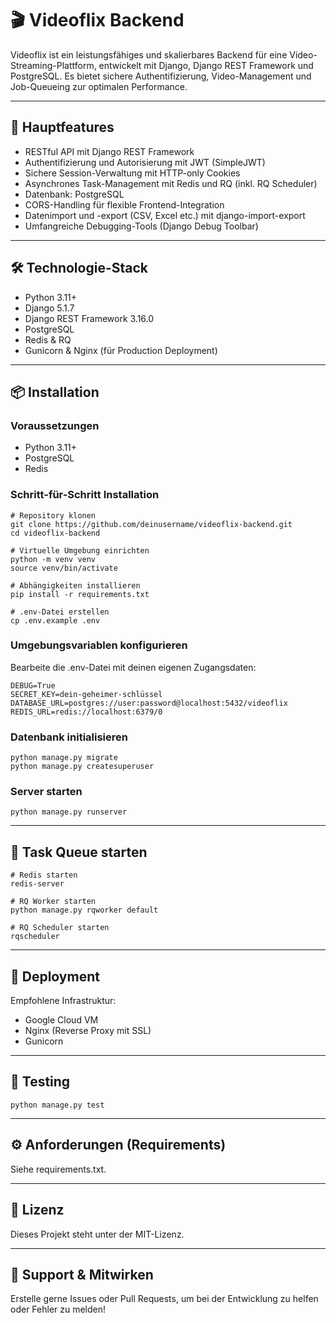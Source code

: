 # 🎬 Videoflix Backend

Videoflix ist ein leistungsfähiges und skalierbares Backend für eine Video-Streaming-Plattform, entwickelt mit Django, Django REST Framework und PostgreSQL. Es bietet sichere Authentifizierung, Video-Management und Job-Queueing zur optimalen Performance.

--- 

## 🚀 Hauptfeatures

- RESTful API mit Django REST Framework
- Authentifizierung und Autorisierung mit JWT (SimpleJWT)
- Sichere Session-Verwaltung mit HTTP-only Cookies
- Asynchrones Task-Management mit Redis und RQ (inkl. RQ Scheduler)
- Datenbank: PostgreSQL
- CORS-Handling für flexible Frontend-Integration
- Datenimport und -export (CSV, Excel etc.) mit django-import-export
- Umfangreiche Debugging-Tools (Django Debug Toolbar)

---

## 🛠️ Technologie-Stack

- Python 3.11+
- Django 5.1.7
- Django REST Framework 3.16.0
- PostgreSQL
- Redis & RQ
- Gunicorn & Nginx (für Production Deployment)

---

## 📦 Installation

  ### Voraussetzungen

  - Python 3.11+
  - PostgreSQL 
  - Redis

  ### Schritt-für-Schritt Installation

  ```
  # Repository klonen
  git clone https://github.com/deinusername/videoflix-backend.git
  cd videoflix-backend

  # Virtuelle Umgebung einrichten
  python -m venv venv
  source venv/bin/activate

  # Abhängigkeiten installieren
  pip install -r requirements.txt

  # .env-Datei erstellen
  cp .env.example .env
  ```

  ### Umgebungsvariablen konfigurieren

  Bearbeite die .env-Datei mit deinen eigenen Zugangsdaten:

  ```
  DEBUG=True
  SECRET_KEY=dein-geheimer-schlüssel
  DATABASE_URL=postgres://user:password@localhost:5432/videoflix
  REDIS_URL=redis://localhost:6379/0
  ```

  ### Datenbank initialisieren

  ```
  python manage.py migrate
  python manage.py createsuperuser
  ```

  ### Server starten

  ```
  python manage.py runserver
  ```

---

## 🚧 Task Queue starten

```
# Redis starten
redis-server

# RQ Worker starten
python manage.py rqworker default

# RQ Scheduler starten
rqscheduler
```

---

## 🔐 Deployment

Empfohlene Infrastruktur:

- Google Cloud VM
- Nginx (Reverse Proxy mit SSL)
- Gunicorn

--- 

## 🧪 Testing

```
python manage.py test
```

--- 

## ⚙️ Anforderungen (Requirements)

Siehe requirements.txt.

--- 

## 📄 Lizenz

Dieses Projekt steht unter der MIT-Lizenz.

---

## 🙋 Support & Mitwirken

Erstelle gerne Issues oder Pull Requests, um bei der Entwicklung zu helfen oder Fehler zu melden!
